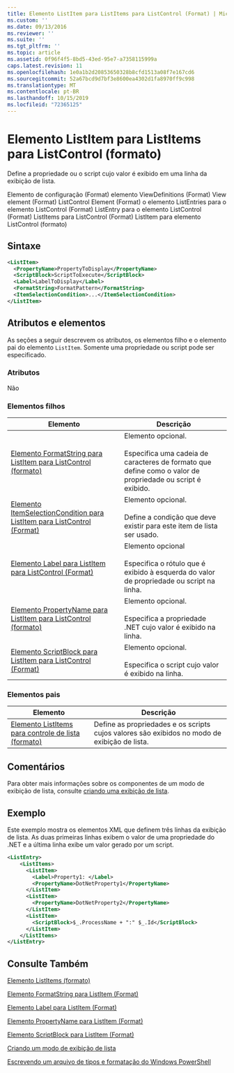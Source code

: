```yaml
---
title: Elemento ListItem para ListItems para ListControl (Format) | Microsoft Docs
ms.custom: ''
ms.date: 09/13/2016
ms.reviewer: ''
ms.suite: ''
ms.tgt_pltfrm: ''
ms.topic: article
ms.assetid: 0f96f4f5-8bd5-43ed-95e7-a7358115999a
caps.latest.revision: 11
ms.openlocfilehash: 1e0a1b2d20853650328b8cfd1513a08f7e167cd6
ms.sourcegitcommit: 52a67bcd9d7bf3e8600ea4302d1fa8970ff9c998
ms.translationtype: MT
ms.contentlocale: pt-BR
ms.lasthandoff: 10/15/2019
ms.locfileid: "72365125"
---
```

# <a name="listitem-element-for-listitems-for-listcontrol-format"></a>Elemento ListItem para ListItems para ListControl (formato)

Define a propriedade ou o script cujo valor é exibido em uma linha da exibição de lista.

Elemento de configuração (Format) elemento ViewDefinitions (Format) View element (Format) ListControl Element (Format) o elemento ListEntries para o elemento ListControl (Format) ListEntry para o elemento ListControl (Format) ListItems para ListControl (Format) ListItem para elemento ListControl (formato)

## <a name="syntax"></a>Sintaxe

```xml
<ListItem>
  <PropertyName>PropertyToDisplay</PropertyName>
  <ScriptBlock>ScriptToExecute</ScriptBlock>
  <Label>LabelToDisplay</Label>
  <FormatString>FormatPattern</FormatString>
  <ItemSelectionCondition>...</ItemSelectionCondition>
</ListItem>
```

## <a name="attributes-and-elements"></a>Atributos e elementos

As seções a seguir descrevem os atributos, os elementos filho e o elemento pai do elemento `ListItem`. Somente uma propriedade ou script pode ser especificado.

### <a name="attributes"></a>Atributos

Não

### <a name="child-elements"></a>Elementos filhos

|Elemento|Descrição|
|-------------|-----------------|
|[Elemento FormatString para ListItem para ListControl (formato)](./formatstring-element-for-listitem-for-listcontrol-format.md)|Elemento opcional.<br /><br /> Especifica uma cadeia de caracteres de formato que define como o valor de propriedade ou script é exibido.|
|[Elemento ItemSelectionCondition para ListItem para ListControl (Format)](./itemselectioncondition-element-for-listitem-for-listcontrol-format.md)|Elemento opcional.<br /><br /> Define a condição que deve existir para este item de lista ser usado.|
|[Elemento Label para ListItem para ListControl (Format)](./label-element-for-listitem-for-listcontrol-format.md)|Elemento opcional<br /><br /> Especifica o rótulo que é exibido à esquerda do valor de propriedade ou script na linha.|
|[Elemento PropertyName para ListItem para ListControl (formato)](./propertyname-element-for-listitem-for-listcontrol-format.md)|Elemento opcional.<br /><br /> Especifica a propriedade .NET cujo valor é exibido na linha.|
|[Elemento ScriptBlock para ListItem para ListControl (Format)](./scriptblock-element-for-listitem-for-listcontrol-format.md)|Elemento opcional.<br /><br /> Especifica o script cujo valor é exibido na linha.|

### <a name="parent-elements"></a>Elementos pais

|Elemento|Descrição|
|-------------|-----------------|
|[Elemento ListItems para controle de lista (formato)](./listitems-element-for-listentry-for-listcontrol-format.md)|Define as propriedades e os scripts cujos valores são exibidos no modo de exibição de lista.|

## <a name="remarks"></a>Comentários

Para obter mais informações sobre os componentes de um modo de exibição de lista, consulte [criando uma exibição de lista](./creating-a-list-view.md).

## <a name="example"></a>Exemplo

Este exemplo mostra os elementos XML que definem três linhas da exibição de lista. As duas primeiras linhas exibem o valor de uma propriedade do .NET e a última linha exibe um valor gerado por um script.

```xml
<ListEntry>
    <ListItems>
      <ListItem>
        <Label>Property1: </Label>
        <PropertyName>DotNetProperty1</PropertyName>
      </ListItem>
      <ListItem>
        <PropertyName>DotNetProperty2</PropertyName>
      </ListItem>
      <ListItem>
        <ScriptBlock>$_.ProcessName + ":" $_.Id</ScriptBlock>
      </ListItem>
    </ListItems>
</ListEntry>

```

## <a name="see-also"></a>Consulte Também

[Elemento ListItems (formato)](./listitems-element-for-listentry-for-listcontrol-format.md)

[Elemento FormatString para ListItem (Format)](./formatstring-element-for-listitem-for-listcontrol-format.md)

[Elemento Label para ListItem (Format)](./label-element-for-listitem-for-listcontrol-format.md)

[Elemento PropertyName para ListItem (Format)](./propertyname-element-for-listitem-for-listcontrol-format.md)

[Elemento ScriptBlock para ListItem (Format)](./scriptblock-element-for-listitem-for-listcontrol-format.md)

[Criando um modo de exibição de lista](./creating-a-list-view.md)

[Escrevendo um arquivo de tipos e formatação do Windows PowerShell](./writing-a-powershell-formatting-file.md)
